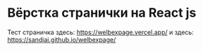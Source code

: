 # Вёрстка странички на React js

Тест страничка здесь:
https://welbexpage.vercel.app/
и здесь:
https://sandjai.github.io/welbexpage/

